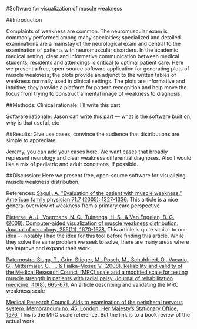 #Software for visualization of muscle weakness

##Introduction

Complaints of weakness are common. The neuromuscular exam is commonly performed among many specialties; specialized and detailed examinations are a mainstay of the neurological exam and central to the examination of patients with neuromuscular disorders.
In the academic medical setting, clear and informative communication between medical students, residents and attendings is critical to optimal patient care. Here we present a free, open-source software application for generating plots of muscle weakness; the plots provide an adjunct to the written tables of weakness normally used in clinical settings. The plots are informative and intuitive; they provide a platform for pattern recognition and help move the focus from trying to construct a mental image of weakness to diagnosis.


##Methods:
Clinical rationale: I’ll write this part

Software rationale: Jason can write this part — what is the software built on, why is that useful, etc


##Results:
Give use cases, convince the audience that distributions are simple to appreciate.


Jeremy, you can add your cases here. We want cases that broadly represent neurology and clear weakness differential diagnoses. Also I would like a mix of pediatric and adult conditions, if possible.


##Discussion:
Here we present free, open-source software for visualizing muscle weakness distribution. 


References:
[Saguil, A. "Evaluation of the patient with muscle weakness." American family physician 71.7 (2005): 1327-1336.](http://www.aafp.org/afp/2005/0401/p1327.html) This article is a nice general overview of weakness from a primary care perspective

[Pieterse, A. J., Voermans, N. C., Tuinenga, H. S., & Van Engelen, B. G. (2008). Computer-aided visualization of muscle weakness distribution. Journal of neurology, 255(11), 1670-1678.](http://link.springer.com/article/10.1007/s00415-008-0959-7#/page-1)
This article is quite similar to our idea -- notably I had the idea for this tool before finding this article. While they solve the same problem we seek to solve, there are many areas where we improve and expand their work.

[Paternostro-Sluga, T., Grim-Stieger, M., Posch, M., Schuhfried, O., Vacariu, G., Mittermaier, C., ... & Fialka-Moser, V. (2008). Reliability and validity of the Medical Research Council (MRC) scale and a modified scale for testing muscle strength in patients with radial palsy. Journal of rehabilitation medicine, 40(8), 665-671.](https://www.researchgate.net/profile/Martin_Posch/publication/23484750_Reliability_and_validity_of_the_Medical_Research_Council_%28MRC%29_scale_and_a_modified_scale_for_testing_muscle_strength_in_patients_with_radial_palsy/links/0c96051f8cd6db8174000000.pdf)
An article describing and validating the MRC weakness scale

[Medical Research Council. Aids to examination of the peripheral nervous system. Memorandum no. 45. London: Her Majesty’s Stationary Office; 1976.](http://www.sciencedirect.com/science/article/pii/0022510X77902052) This is the MRC scale reference. But the link is to a book review of the actual work.


